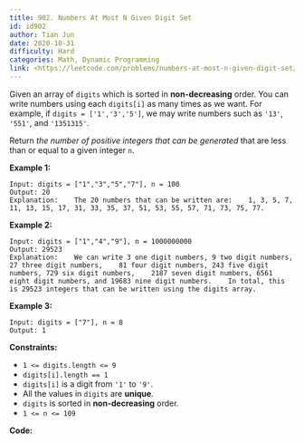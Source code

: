```yaml
---
title: 902. Numbers At Most N Given Digit Set
id: id902
author: Tian Jun
date: 2020-10-31
difficulty: Hard
categories: Math, Dynamic Programming
link: <https://leetcode.com/problems/numbers-at-most-n-given-digit-set/description/>
---
```


Given an array of `digits` which is sorted in **non-decreasing** order. You
can write numbers using each `digits[i]` as many times as we want. For
example, if `digits = ['1','3','5']`, we may write numbers such as `'13'`,
`'551'`, and `'1351315'`.

Return _the number of positive integers that can be generated_ that are less
than or equal to a given integer `n`.



**Example 1:**
            
	Input: digits = ["1","3","5","7"], n = 100    
	Output: 20    
	Explanation:    The 20 numbers that can be written are:    1, 3, 5, 7, 11, 13, 15, 17, 31, 33, 35, 37, 51, 53, 55, 57, 71, 73, 75, 77.    

**Example 2:**
            
	Input: digits = ["1","4","9"], n = 1000000000    
	Output: 29523    
	Explanation:    We can write 3 one digit numbers, 9 two digit numbers, 27 three digit numbers,    81 four digit numbers, 243 five digit numbers, 729 six digit numbers,    2187 seven digit numbers, 6561 eight digit numbers, and 19683 nine digit numbers.    In total, this is 29523 integers that can be written using the digits array.    

**Example 3:**
            
	Input: digits = ["7"], n = 8    
	Output: 1    



**Constraints:**

  * `1 <= digits.length <= 9`
  * `digits[i].length == 1`
  * `digits[i]` is a digit from `'1'` to `'9'`.
  * All the values in `digits` are **unique**.
  * `digits` is sorted in  **non-decreasing** order.
  * `1 <= n <= 109`


**Code:**
